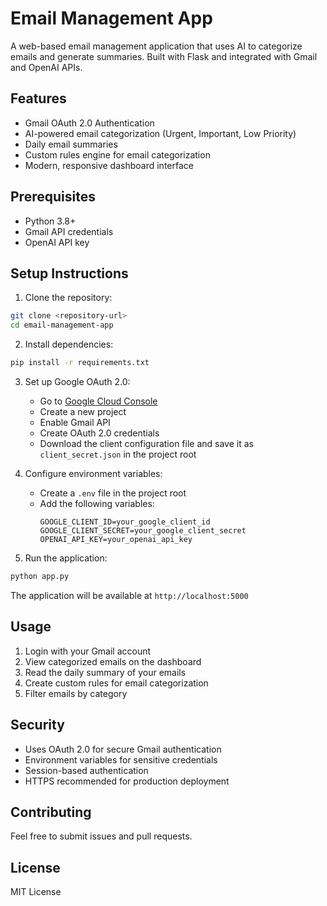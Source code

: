# Email Management App

A web-based email management application that uses AI to categorize emails and generate summaries. Built with Flask and integrated with Gmail and OpenAI APIs.

## Features

- Gmail OAuth 2.0 Authentication
- AI-powered email categorization (Urgent, Important, Low Priority)
- Daily email summaries
- Custom rules engine for email categorization
- Modern, responsive dashboard interface

## Prerequisites

- Python 3.8+
- Gmail API credentials
- OpenAI API key

## Setup Instructions

1. Clone the repository:
```bash
git clone <repository-url>
cd email-management-app
```

2. Install dependencies:
```bash
pip install -r requirements.txt
```

3. Set up Google OAuth 2.0:
   - Go to [Google Cloud Console](https://console.cloud.google.com)
   - Create a new project
   - Enable Gmail API
   - Create OAuth 2.0 credentials
   - Download the client configuration file and save it as `client_secret.json` in the project root

4. Configure environment variables:
   - Create a `.env` file in the project root
   - Add the following variables:
     ```
     GOOGLE_CLIENT_ID=your_google_client_id
     GOOGLE_CLIENT_SECRET=your_google_client_secret
     OPENAI_API_KEY=your_openai_api_key
     ```

5. Run the application:
```bash
python app.py
```

The application will be available at `http://localhost:5000`

## Usage

1. Login with your Gmail account
2. View categorized emails on the dashboard
3. Read the daily summary of your emails
4. Create custom rules for email categorization
5. Filter emails by category

## Security

- Uses OAuth 2.0 for secure Gmail authentication
- Environment variables for sensitive credentials
- Session-based authentication
- HTTPS recommended for production deployment

## Contributing

Feel free to submit issues and pull requests.

## License

MIT License
